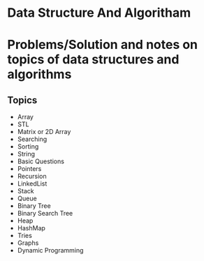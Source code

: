 # Data Structure And Algoritham

<h1>Problems/Solution and notes on topics of data structures and algorithms</h1>

<h2><b>Topics </b></h2>

<ul>
  <li>Array</li>
  <li>STL</li>
  <li>Matrix or 2D Array</li>
  <li>Searching</li>
  <li>Sorting</li>
  <li>String</li>
  <li>Basic Questions</li>
  <li>Pointers</li>
  <li>Recursion</li>
  <li>LinkedList</li>
  <li>Stack</li>
  <li>Queue</li>
  <li>Binary Tree</li>
  <li>Binary Search Tree</li>
  <li>Heap</li>
  <li>HashMap</li>
  <li>Tries</li>
  <li>Graphs</li>
  <li>Dynamic Programming</li>
</ul>
